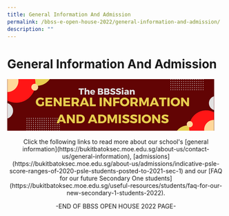 ```yaml
---
title: General Information And Admission
permalink: /bbss-e-open-house-2022/general-information-and-admission/
description: ""
---
```

# General Information And Admission

![](/images/Bbss%20e%20open%20house%202022/7_General%20information%20and%20admissions.png)

<p style="text-align:center">Click the following links to read more about our school's [general information](https://bukitbatoksec.moe.edu.sg/about-us/contact-us/general-information), [admissions](https://bukitbatoksec.moe.edu.sg/about-us/admissions/indicative-psle-score-ranges-of-2020-psle-students-posted-to-2021-sec-1) and our [FAQ for our future Secondary One students](https://bukitbatoksec.moe.edu.sg/useful-resources/students/faq-for-our-new-secondary-1-students-2022).</p>

  

<p style="text-align:center">-END OF BBSS OPEN HOUSE 2022 PAGE-</p>